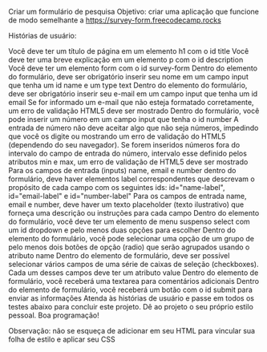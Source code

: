 Criar um formulário de pesquisa
Objetivo: criar uma aplicação que funcione de modo semelhante a https://survey-form.freecodecamp.rocks

Histórias de usuário:

Você deve ter um título de página em um elemento h1 com o id title
Você deve ter uma breve explicação em um elemento p com o id description
Você deve ter um elemento form com o id survey-form
Dentro do elemento do formulário, deve ser obrigatório inserir seu nome em um campo input que tenha um id name e um type text
Dentro do elemento do formulário, deve ser obrigatório inserir seu e-mail em um campo input que tenha um id email
Se for informado um e-mail que não esteja formatado corretamente, um erro de validação HTML5 deve ser mostrado
Dentro do formulário, você pode inserir um número em um campo input que tenha o id number
A entrada de número não deve aceitar algo que não seja números, impedindo que você os digite ou mostrando um erro de validação do HTML5 (dependendo do seu navegador).
Se forem inseridos números fora do intervalo do campo de entrada do número, intervalo esse definido pelos atributos min e max, um erro de validação de HTML5 deve ser mostrado
Para os campos de entrada (inputs) name, email e number dentro do formulário, deve haver elementos label correspondentes que descrevam o propósito de cada campo com os seguintes ids: id="name-label", id="email-label" e id="number-label"
Para os campos de entrada name, email e number, deve haver um texto placeholder (texto ilustrativo) que forneça uma descrição ou instruções para cada campo
Dentro do elemento do formulário, você deve ter um elemento de menu suspenso select com um id dropdown e pelo menos duas opções para escolher
Dentro do elemento do formulário, você pode selecionar uma opção de um grupo de pelo menos dois botões de opção (radio) que serão agrupados usando o atributo name
Dentro do elemento de formulário, deve ser possível selecionar vários campos de uma série de caixas de seleção (checkboxes). Cada um desses campos deve ter um atributo value
Dentro do elemento de formulário, você receberá uma textarea para comentários adicionais
Dentro do elemento de formulário, você receberá um botão com o id submit para enviar as informações
Atenda às histórias de usuário e passe em todos os testes abaixo para concluir este projeto. Dê ao projeto o seu próprio estilo pessoal. Boa programação!

Observação: não se esqueça de adicionar <link rel="stylesheet" href="styles.css"> em seu HTML para vincular sua folha de estilo e aplicar seu CSS
